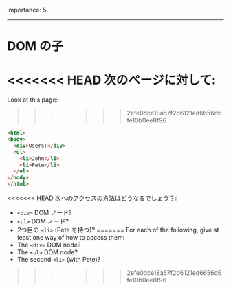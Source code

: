 importance: 5

---

# DOM の子

<<<<<<< HEAD
次のページに対して:
=======
Look at this page:
>>>>>>> 2efe0dce18a57f2b6121ed6656d6fe10b0ee8f96

```html
<html>
<body>
  <div>Users:</div>
  <ul>
    <li>John</li>
    <li>Pete</li>
  </ul>
</body>
</html>
```

<<<<<<< HEAD
次へのアクセスの方法はどうなるでしょう？:
- `<div>` DOM ノード?
- `<ul>` DOM ノード?
- 2つ目の `<li>` (Pete を持つ)?
=======
For each of the following, give at least one way of how to access them:
- The `<div>` DOM node?
- The `<ul>` DOM node?
- The second `<li>` (with Pete)?
>>>>>>> 2efe0dce18a57f2b6121ed6656d6fe10b0ee8f96
